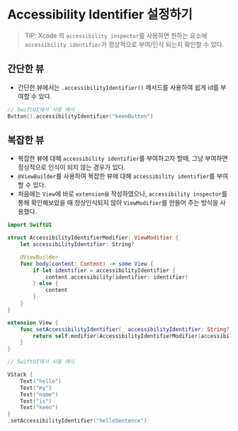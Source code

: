# Accessibility Identifier 설정하기

> TIP: Xcode 의 `accessibility inspector`를 사용하면 원하는 요소에 `accessibility identifier`가 정상적으로 부여/인식 되는지 확인할 수 있다.

## 간단한 뷰
- 간단한 뷰에서는 `.accessibilityIdentifier()` 메서드를 사용하여 쉽게 id를 부여할 수 있다.
```swift
// SwiftUI에서 사용 예시
Button().accessibilityIdentifier("keenButton")
```

## 복잡한 뷰
- 복잡한 뷰에 대해 `accessibility identifier`를 부여하고자 할때, 그냥 부여하면 정상적으로 인식이 되지 않는 경우가 있다.
- `@ViewBuilder`를 사용하여 복잡한 뷰에 대해 `accessibility identifier`를 부여할 수 있다.
- 처음에는 `View`에 바로 `extension을` 작성하였으나, `accessibility inspector`를 통해 확인해보았을 때 정상인식되지 않아 `ViewModifier`를 만들어 주는 방식을 사용했다.

```swift
import SwiftUI

struct AccessibilityIdentifierModifier: ViewModifier {
    let accessibilityIdentifier: String?

    @ViewBuilder
    func body(content: Content) -> some View {
        if let identifier = accessibilityIdentifier {
            content.accessibility(identifier: identifier)
        } else {
            content
        }
    }
}

extension View {
    func setAccessibilityIdentifier(_ accessibilityIdentifier: String?) -> some View {
        return self.modifier(AccessibilityIdentifierModifier(accessibilityIdentifier: accessibilityIdentifier))
    }
}

// SwiftUI에서 시용 예시

VStack {
    Text("hello")
    Text("my")
    Text("name")
    Text("is")
    Text("keen")
}
.setAccessibilityIdentifier("helloSentence")

```
